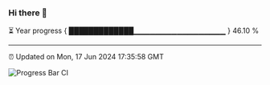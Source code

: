 ### Hi there 👋

⏳ Year progress { █████████████▁▁▁▁▁▁▁▁▁▁▁▁▁▁▁▁▁ } 46.10 %

---

⏰ Updated on Mon, 17 Jun 2024 17:35:58 GMT

![Progress Bar CI](https://github.com/IshwaranRudhara/GIT-ACTION/workflows/Progress%20Bar%20CI/badge.svg)

